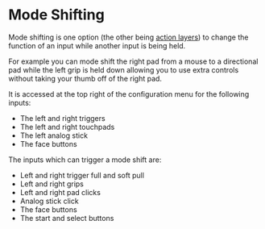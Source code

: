 # Mode Shifting

Mode shifting is one option (the other being [action layers](./action_layers)) to change the function of an input while another input is being held.

For example you can mode shift the right pad from a mouse to a directional pad while the left grip is held down allowing you to use extra controls without taking your thumb off of the right pad.

It is accessed at the top right of the configuration menu for the following inputs:

* The left and right triggers
* The left and right touchpads
* The left analog stick
* The face buttons

The inputs which can trigger a mode shift are:

* Left and right trigger full and soft pull
* Left and right grips
* Left and right pad clicks
* Analog stick click
* The face buttons
* The start and select buttons